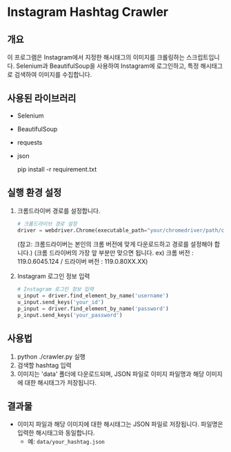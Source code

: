 # Instagram Hashtag Crawler

## 개요
이 프로그램은 Instagram에서 지정한 해시태그의 이미지를 크롤링하는 스크립트입니다. Selenium과 BeautifulSoup을 사용하여 Instagram에 로그인하고, 특정 해시태그로 검색하여 이미지를 수집합니다.

## 사용된 라이브러리
- Selenium
- BeautifulSoup
- requests
- json

    pip install -r requirement.txt

## 실행 환경 설정
1. 크롬드라이버 경로를 설정합니다.
    ```python
    # 크롬드라이브 경로 설정
    driver = webdriver.Chrome(executable_path="your/chromedriver/path/chromedriver.exe")
    ```
    (참고: 크롬드라이버는 본인의 크롬 버전에 맞게 다운로드하고 경로를 설정해야 합니다.)
    (크롬 드라이버의 가장 앞 부분만 맞으면 됩니다. ex) 크롬 버전 : 119.0.6045.124 / 드라이버 버전 : 119.0.80XX.XX)

3. Instagram 로그인 정보 입력
    ```python
    # Instagram 로그인 정보 입력
    u_input = driver.find_element_by_name('username')
    u_input.send_keys('your_id')
    p_input = driver.find_element_by_name('password')
    p_input.send_keys('your_password')
    ```

## 사용법
1. python ./crawler.py 실행
2. 검색할 hashtag 입력
3. 이미지는 'data' 폴더에 다운로드되며, JSON 파일로 이미지 파일명과 해당 이미지에 대한 해시태그가 저장됩니다.

## 결과물
- 이미지 파일과 해당 이미지에 대한 해시태그는 JSON 파일로 저장됩니다. 파일명은 입력한 해시태그와 동일합니다.
    - 예: `data/your_hashtag.json`



